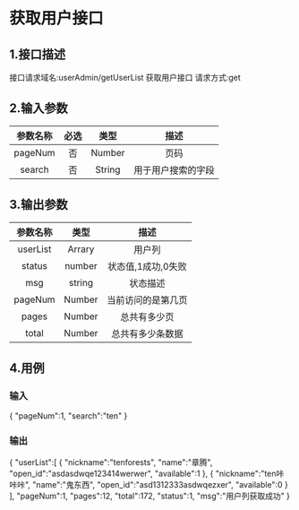 # 获取用户接口

## 1.接口描述

接口请求域名:userAdmin/getUserList
获取用户接口
请求方式:get

## 2.输入参数

| 参数名称  | 必选  |  类型  |         描述         |
| :-------: | :---: | :----: | :------------------: |
|  pageNum  |  否   | Number  |    页码      |
| search | 否 | String | 用于用户搜索的字段 |

## 3.输出参数

|  参数名称  |  类型  |         描述         |
| :-------: | :----: | :------------------: |
| userList | Arrary | 用户列 |
| status | number | 状态值,1成功,0失败 |
| msg | string | 状态描述 |
| pageNum  | Number | 当前访问的是第几页 |
|  pages   | Number |    总共有多少页    |
|  total   | Number |  总共有多少条数据  |

## 4.用例

### 输入

{
    "pageNum":1,
    "search":"ten"
}

### 输出

{
    "userList":[
        {
            "nickname":"tenforests",
            "name":"章腾",
            "open_id":"asdasdwqe123414werwer",
            "available":1
        },
        {
            "nickname":"ten咔咔咔",
            "name":"鬼东西",
            "open_id":"asd1312333asdwqezxer",
            "available":0
        }
    ],
    "pageNum":1,
    "pages":12,
    "total":172,
    "status":1,
    "msg":"用户列获取成功"
}
